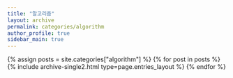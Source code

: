 ```yaml
---
title: "알고리즘"
layout: archive
permalink: categories/algorithm
author_profile: true
sidebar_main: true
---
```



{% assign posts = site.categories["algorithm"] %}
{% for post in posts %} {% include archive-single2.html type=page.entries_layout %} {% endfor %}